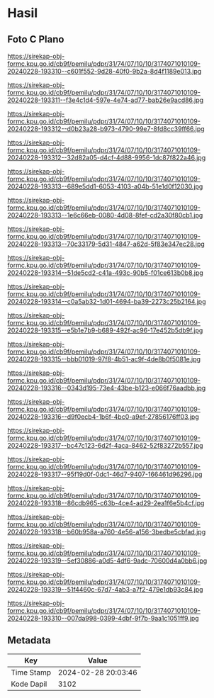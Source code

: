 # Hasil

## Foto C Plano

https://sirekap-obj-formc.kpu.go.id/cb9f/pemilu/pdpr/31/74/07/10/10/3174071010109-20240228-193310--c601f552-9d28-40f0-9b2a-8d4f1189e013.jpg

https://sirekap-obj-formc.kpu.go.id/cb9f/pemilu/pdpr/31/74/07/10/10/3174071010109-20240228-193311--f3e4c1d4-597e-4e74-ad77-bab26e9acd86.jpg

https://sirekap-obj-formc.kpu.go.id/cb9f/pemilu/pdpr/31/74/07/10/10/3174071010109-20240228-193312--d0b23a28-b973-4790-99e7-8fd8cc39ff66.jpg

https://sirekap-obj-formc.kpu.go.id/cb9f/pemilu/pdpr/31/74/07/10/10/3174071010109-20240228-193312--32d82a05-d4cf-4d88-9956-1dc87f822a46.jpg

https://sirekap-obj-formc.kpu.go.id/cb9f/pemilu/pdpr/31/74/07/10/10/3174071010109-20240228-193313--689e5dd1-6053-4103-a04b-51e1d0f12030.jpg

https://sirekap-obj-formc.kpu.go.id/cb9f/pemilu/pdpr/31/74/07/10/10/3174071010109-20240228-193313--1e6c66eb-0080-4d08-8fef-cd2a30f80cb1.jpg

https://sirekap-obj-formc.kpu.go.id/cb9f/pemilu/pdpr/31/74/07/10/10/3174071010109-20240228-193313--70c33179-5d31-4847-a62d-5f83e347ec28.jpg

https://sirekap-obj-formc.kpu.go.id/cb9f/pemilu/pdpr/31/74/07/10/10/3174071010109-20240228-193314--51de5cd2-c41a-493c-90b5-f01ce613b0b8.jpg

https://sirekap-obj-formc.kpu.go.id/cb9f/pemilu/pdpr/31/74/07/10/10/3174071010109-20240228-193314--c0a5ab32-1d01-4694-ba39-2273c25b2164.jpg

https://sirekap-obj-formc.kpu.go.id/cb9f/pemilu/pdpr/31/74/07/10/10/3174071010109-20240228-193315--e5b1e7b9-b689-492f-ac96-17e452b5db9f.jpg

https://sirekap-obj-formc.kpu.go.id/cb9f/pemilu/pdpr/31/74/07/10/10/3174071010109-20240228-193315--bbb01019-97f8-4b51-ac9f-4de8b0f5081e.jpg

https://sirekap-obj-formc.kpu.go.id/cb9f/pemilu/pdpr/31/74/07/10/10/3174071010109-20240228-193316--0343d195-73e4-43be-b123-e066f76aadbb.jpg

https://sirekap-obj-formc.kpu.go.id/cb9f/pemilu/pdpr/31/74/07/10/10/3174071010109-20240228-193316--d9f0ecb4-1b6f-4bc0-a9ef-27856176ff03.jpg

https://sirekap-obj-formc.kpu.go.id/cb9f/pemilu/pdpr/31/74/07/10/10/3174071010109-20240228-193317--bc47c123-6d2f-4aca-8462-52f83272b557.jpg

https://sirekap-obj-formc.kpu.go.id/cb9f/pemilu/pdpr/31/74/07/10/10/3174071010109-20240228-193317--95f19d0f-0dc1-46d7-9407-166461d96296.jpg

https://sirekap-obj-formc.kpu.go.id/cb9f/pemilu/pdpr/31/74/07/10/10/3174071010109-20240228-193318--86cdb965-c63b-4ce4-ad29-2ea1f6e5b4cf.jpg

https://sirekap-obj-formc.kpu.go.id/cb9f/pemilu/pdpr/31/74/07/10/10/3174071010109-20240228-193318--b60b958a-a760-4e56-a156-3bedbe5cbfad.jpg

https://sirekap-obj-formc.kpu.go.id/cb9f/pemilu/pdpr/31/74/07/10/10/3174071010109-20240228-193319--5ef30886-a0d5-4df6-9adc-70600d4a0bb6.jpg

https://sirekap-obj-formc.kpu.go.id/cb9f/pemilu/pdpr/31/74/07/10/10/3174071010109-20240228-193319--51f4460c-67d7-4ab3-a7f2-479e1db93c84.jpg

https://sirekap-obj-formc.kpu.go.id/cb9f/pemilu/pdpr/31/74/07/10/10/3174071010109-20240228-193310--007da998-0399-4dbf-9f7b-9aa1c1051ff9.jpg


## Metadata

| Key        | Value               |
| ---------- | ------------------- |
| Time Stamp | 2024-02-28 20:03:46 |
| Kode Dapil | 3102                |



